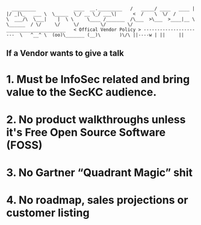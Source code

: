 

`  _________              ____  __._________  
 /   _____/ ____   ____ |    |/ _|\_   ___ \ 
 \_____  \_/ __ \_/ ___\|      <  /    \  \/ 
 /        \  ___/\  \___|    |  \ \     \____
/_______  /\___  >\___  >____|__ \ \______  /
        \/     \/     \/        \/        \/ 
							 ______________________  
							< Offical Vendor Policy >
							 ---------------------- 
							        \   ^__^
							         \  (oo)\_______
							            (__)\       )\/\
							                ||----w |
							                ||     ||`

## If a Vendor wants to give a talk

# 1. Must be InfoSec related and bring value to the SecKC audience.

# 2. No product walkthroughs unless it's Free Open Source Software (FOSS)

# 3. No Gartner “Quadrant Magic” shit

# 4. No roadmap, sales projections or customer listing